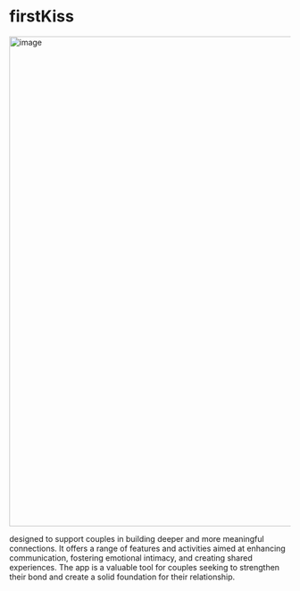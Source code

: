# firstKiss

<img width="878" alt="image" src="https://github.com/leodvincci/FirstKiss/assets/90817505/d3e5bb0c-06f3-4bb7-84a3-67281143a771">

designed to support couples in building deeper and more meaningful connections. It offers a range of features and activities aimed at enhancing communication, fostering emotional intimacy, and creating shared experiences. The app is a valuable tool for couples seeking to strengthen their bond and create a solid foundation for their relationship.
